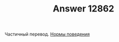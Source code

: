 ﻿---
title: "Answer 12862"
se.owner.user_id: 200183
se.owner.display_name: "Alexandr"
se.owner.link: "https://ru.meta.stackoverflow.com/users/200183/alexandr"
se.answer_id: 12862
se.question_id: 12602
se.post_type: answer
se.is_accepted: False
---
<p>Частичный перевод.
<a href="https://ru.stackoverflow.com/conduct">Нормы поведения</a></p>
